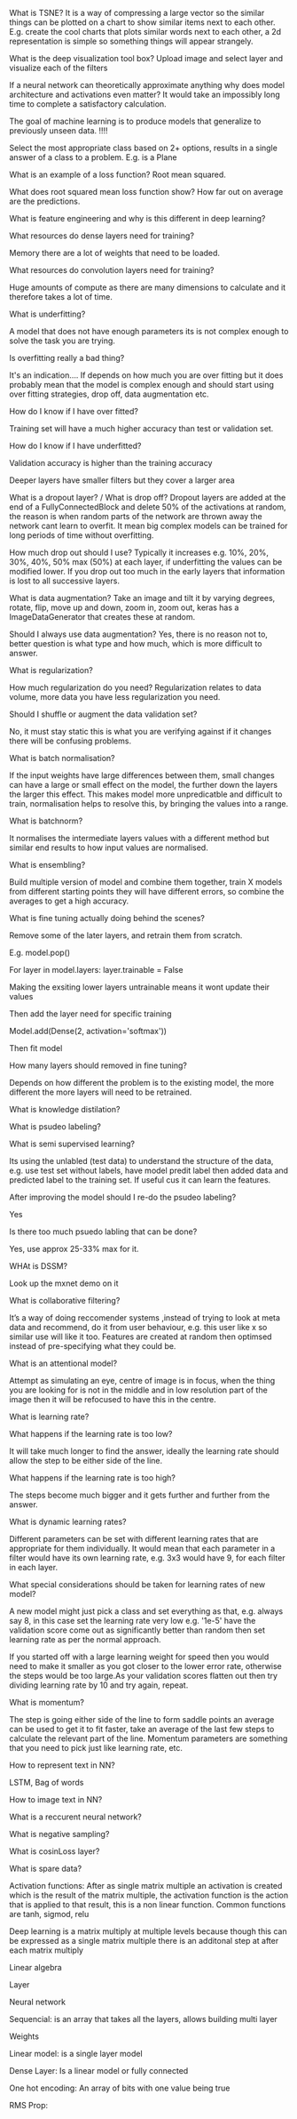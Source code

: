 What is TSNE?
It is a way of compressing a large vector so the similar things can be plotted on a chart to show similar items next to each other. E.g. create the cool charts that plots similar words next to each other, a 2d representation is simple so something things will appear strangely.

What is the deep visualization tool box?
Upload image and select layer and visualize each of the filters



If a neural network can theoretically approximate anything why does model architecture and activations even matter?
It would take an impossibly long time to complete a satisfactory calculation.

The goal of machine learning is to produce models that generalize to previously unseen data. !!!!

Select the most appropriate class based on 2+ options, results in a single answer of a class to a problem. E.g. is a Plane



What is an example of a loss function?
Root mean squared.

What does root squared mean loss function show?
How far out on average are the predictions.

What is feature engineering and why is this different in deep learning?


What resources do dense layers need for training?

Memory there are a lot of weights that need to be loaded.


What resources do convolution layers need for training?

Huge amounts of compute as there are many dimensions to calculate and it therefore takes a lot of time.




What is underfitting?

A model that does not have enough parameters its is not complex enough to solve the task you are trying.


Is overfitting really a bad thing?

It's an indication…. If depends on how much you are over fitting but it does probably mean that the model is complex enough and should start using over fitting strategies, drop off, data augmentation etc.




How do I know if I have over fitted?

Training set will have a much higher accuracy than test or validation set.


How do I know if I have underfitted?

Validation accuracy is higher than the training accuracy



Deeper layers have smaller filters but they cover a larger area


What is a dropout layer? / What is drop off?
Dropout layers are added at the end of a FullyConnectedBlock and delete 50% of the activations at random, the reason is when random parts of the network are thrown away the network cant learn to overfit. It mean big complex models can be trained for long periods of time without overfitting.


How much drop out should I use?
Typically it increases e.g. 10%, 20%, 30%, 40%, 50% max (50%) at each layer, if underfitting the values can be modified lower. If you drop out too much in the early layers that information is lost to all successive layers.


What is data augmentation?
Take an image and tilt it by varying degrees, rotate, flip, move up and down, zoom in, zoom out, keras has a ImageDataGenerator that creates these at random.


Should I always use data augmentation?
Yes, there is no reason not to, better question is what type and how much, which is more difficult to answer.


What is regularization?


How much regularization do you need?
Regularization relates to data volume, more data you have less regularization you need.


Should I shuffle or augment the data validation set?

No, it must stay static this is what you are verifying against if it changes there will be confusing problems.


What is batch normalisation?

If the input weights have large differences between them, small changes can have a large or small effect on the model, the further down the layers the larger this effect. This makes model more unpredicatble and difficult to train, normalisation helps to resolve this, by bringing the values into a range.


What is batchnorm?

It normalises the intermediate layers values with a different method but similar end results to how input values are normalised.


What is ensembling?

Build multiple version of model and combine them together, train X models from different starting points they will have different errors, so combine the averages to get a high accuracy.


What is fine tuning actually doing behind the scenes?

Remove some of the later layers, and retrain them from scratch.

E.g. model.pop()

For layer in model.layers: layer.trainable = False

Making the exsiting lower layers untrainable means it wont update their values

Then add the layer need for specific training 

Model.add(Dense(2, activation='softmax'))

Then fit model


How many layers should removed in fine tuning?

Depends on how different the problem is to the existing model, the more different the more layers will need to be retrained.


What is knowledge distilation?


What is psudeo labeling?


What is semi supervised learning?

Its using the unlabled (test data) to understand the structure of the data, e.g. use test set without labels, have model predit label then added data and predicted label to the training set. If useful cus it can learn the features.


After improving the model should I re-do the psudeo labeling?

Yes


Is there too much psuedo labling that can be done?

Yes, use approx 25-33% max for it.



WHAt is DSSM?

Look up the mxnet demo on it


What is collaborative filtering?

It’s a way of doing reccomender systems ,instead of trying to look at meta data and recommend, do it from user behaviour, e.g. this user like x so similar use will like it too. Features are created at random then optimsed instead of pre-specifying what they could be.


What is an attentional model?

Attempt as simulating an eye, centre of image is in focus, when the thing you are looking for is not in the middle and in low resolution part of the image then it will be refocused to have this in the centre. 


What is learning rate?




What happens if the learning rate is too low? 

It will take much longer to find the answer, ideally the learning rate should allow the step to be either side of the line.


What happens if the learning rate is too high?

The steps become much bigger and it gets further and further from the answer.


What is dynamic learning rates?

Different parameters can be set with different learning rates that are appropriate for them individually. It would mean that each parameter in a filter would have its own learning rate, e.g. 3x3 would have 9, for each filter in each layer.


What special considerations should be taken for learning rates of new model?

A new model might just pick a class and set everything as that, e.g. always say 8, in this case set the learning rate very low e.g. '1e-5' have the validation score come out as significantly better than random then set learning rate as per the normal approach.




If you started off with a large learning weight for speed then you would need to make it smaller as you got closer to the lower error rate, otherwise the steps would be too large.As your validation scores flatten out then try dividing learning rate by 10 and try again, repeat. 


What is momentum?

The step is going either side of the line to form saddle points an average can be used to get it to fit faster, take an average of the last few steps to calculate the relevant part of the line. Momentum parameters are something that you need to pick just like learning rate, etc.






How to represent text in NN?

LSTM, Bag of words



How to image text in NN?



What is a reccurent neural network?



What is negative sampling?





What is cosinLoss layer?



What is spare data?





Activation functions: After as single matrix multiple an activation is created which is the result of the matrix multiple, the activation function is the action that is applied to that result, this is a non linear function. Common functions are tanh, sigmod, relu



Deep learning is a matrix multiply at multiple levels because though this can be expressed as a single matrix multiple there is an additonal step at after each matrix multiply

Linear algebra



Layer



Neural network



Sequencial: is an array that takes all the layers, allows building multi layer


Weights



Linear model: is a single layer model



Dense Layer: Is a linear model or fully connected



One hot encoding: An array of bits with one value being true



RMS Prop: